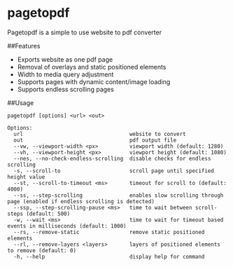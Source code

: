# pagetopdf

Pagetopdf is a simple to use website to pdf converter

##Features
- Exports website as one pdf page
- Removal of overlays and static positioned elements
- Width to media query adjustment
- Supports pages with dynamic content/image loading
- Supports endless scrolling pages

##Usage
```
pagetopdf [options] <url> <out>

Options:
  url                                  website to convert
  out                                  pdf output file
  --vw, --viewport-width <px>          viewport width (default: 1280)
  --vh, --viewport-height <px>         viewport height (default: 1080)
  --nes, --no-check-endless-scrolling  disable checks for endless scrolling
  -s, --scroll-to                      scroll page until specified height value
  --st, --scroll-to-timeout <ms>       timeout for scroll to (default: 4000)
  --ss, --step-scrolling               enables slow scrolling through page (enabled if endless scrolling is detected)
  --ssp, --step-scrolling-pause <ms>   time to wait between scroll-steps (default: 500)
  -w, --wait <ms>                      time to wait for timeout based events in milliseconds (default: 1000)
  --rs, --remove-static                remove static positioned elements
  --rl, --remove-layers <layers>       layers of positioned elements to remove (default: 0)
  -h, --help                           display help for command
```

